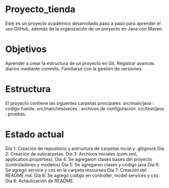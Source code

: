 # Proyecto_tienda
Este es un proyecto académico desarrollado paso a paso para aprender el uso GitHub, además de la organización de un poryecto en Java con Maven.

# Objetivos 
Aprender a crear la estructura de un proyecto en Git.
Registrar avances diarios mediante commits.
Familiarse con la gestión de versiones. 

# Estructura 
El proyecto contiene las siguentes carpetas principales:
src/main/java : código fuente.
src/main/resources : archivos de configuración.
src/test/java : pruebas.

# Estado actual
Día 1: Creación de repositorio y estructura de carpetas incial y .gitignore
Día 2: Creación de subcarpetas.
Día 3: Archivos iniciales (pom.xml, application.properties).
Día 4: Se agregaron clases bases del proyecto (controladores y modelos)
Día 5: Se agregaron clases y código java
Día 6: Se agregó service y css en la carpeta resourses
Día 7: Creación del README.md.
Día 8: Se agregó codigo en controller, model services y css. 
Día 8: Actaulización de README.


